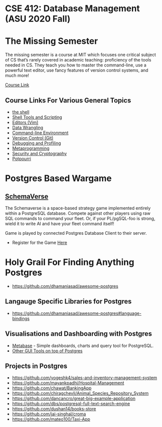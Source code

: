 # CSE 412: Database Management (ASU 2020 Fall)

# The Missing Semester

The missing semester is a course at MIT which focuses one critical subject of CS that’s rarely covered in academic teaching: proficiency of the tools needed in CS. They teach you how to master the command-line, use a powerful text editor, use fancy features of version control systems, and much more!

[Course Link](https://missing.csail.mit.edu/)

## Course Links For Various General Topics

- [the shell](https://missing.csail.mit.edu/2020/course-shell/)
- [Shell Tools and Scripting](https://missing.csail.mit.edu/2020/shell-tools/)
- [Editors (Vim)](https://missing.csail.mit.edu/2020/editors/)
- [Data Wrangling](https://missing.csail.mit.edu/2020/data-wrangling/)
- [Command-line Environment](https://missing.csail.mit.edu/2020/command-line/)
- [Version Control (Git)](https://missing.csail.mit.edu/2020/version-control/)
- [Debugging and Profiling](https://missing.csail.mit.edu/2020/debugging-profiling/)
- [Metaprogramming](https://missing.csail.mit.edu/2020/metaprogramming/)
- [Security and Cryptography](https://missing.csail.mit.edu/2020/security/)
- [Potpourri](https://missing.csail.mit.edu/2020/potpourri/)

# Postgres Based Wargame 

## [SchemaVerse](https://schemaverse.com/tutorial/tutorial.php?page=Introduction)

The Schemaverse is a space-based strategy game implemented entirely within a PostgreSQL database. Compete against other players using raw SQL commands to command your fleet. Or, if your PL/pgSQL-foo is strong, wield it to write AI and have your fleet command itself! 

Game is played by connected Postgres Database Client to their server.

- Register for the Game [Here](https://schemaverse.com/tutorial/tutorial.php?page=Registration)

# Holy Grail For Finding Anything Postgres 

- https://github.com/dhamaniasad/awesome-postgres

## Langauge Specific Libraries for Postgres

- https://github.com/dhamaniasad/awesome-postgres#language-bindings

## Visualisations and Dashboarding with Postgres

- [Metabase](https://www.metabase.com/) - Simple dashboards, charts and query tool for PostgreSQL. 
- [Other GUI Tools on top of Postgres](https://github.com/dhamaniasad/awesome-postgres#gui)

## Projects in Postgres
- https://github.com/yogeshk4/sales-and-inventory-management-system
- https://github.com/mayankpadhi/Hospital-Management
- https://github.com/chawat/BankingApp
- https://github.com/chiragchevli/Animal_Species_Repository_System
- https://github.com/dancancro/great-big-example-application
- https://github.com/dbs/postgresql-full-text-search-engine
- https://github.com/dushan14/books-store
- https://github.com/jai-singhal/croma
- https://github.com/mateo100/Taxi-App

